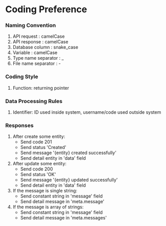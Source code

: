 Coding Preference
=================

### Naming Convention
1. API request : camelCase
2. API response : camelCase
3. Database column : snake_case
4. Variable : camelCase
5. Type name separator : _
6. File name separator : -

### Coding Style
1. Function: returning pointer

### Data Processing Rules
1. Identifier: ID used inside system, username/code used outside system

### Responses
1. After create some entity:
   - Send code 201
   - Send status 'Created'
   - Send message '{entity} created successfully'
   - Send detail entity in 'data' field
0. After update some entity:
   - Send code 200
   - Send status 'OK'
   - Send message '{entity} updated successfully'
   - Send detail entity in 'data' field
0. If the message is single string:
   - Send constant string in 'message' field
   - Send detail message in 'meta.message'
0. If the message is array of strings:
   - Send constant string in 'message' field
   - Send detail message in 'meta.messages'

